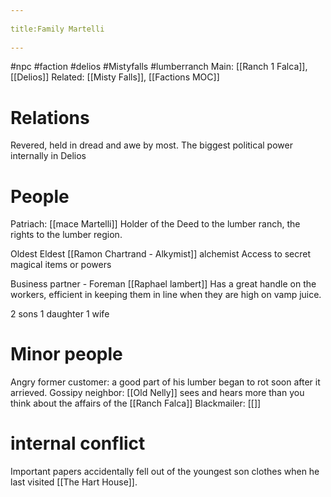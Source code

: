 --- 
title:Family Martelli 
---
#npc #faction #delios #Mistyfalls #lumberranch
Main: [[Ranch 1 Falca]], [[Delios]]
Related: [[Misty Falls]], [[Factions MOC]]

# Relations
Revered, held in dread and awe by most. The biggest political power internally in Delios

# People
Patriach: [[mace Martelli]] 
Holder of the Deed to the lumber ranch, the rights to the lumber region.

Oldest Eldest [[Ramon Chartrand - Alkymist]] alchemist
Access to secret magical items or powers

Business partner - Foreman [[Raphael lambert]]
Has a great handle on the workers, efficient in keeping them in line when they are high on vamp juice.

2 sons 1 daughter 1 wife 
# Minor people
Angry former customer: a good part of his lumber began to rot soon after it arrieved.
Gossipy neighbor: [[Old Nelly]] sees and hears more than you think about the affairs of the [[Ranch Falca]]
Blackmailer: [[]]

# internal conflict
Important papers accidentally fell out of the youngest son clothes when he last visited [[The Hart House]]. 
